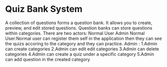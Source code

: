 # Quiz Bank System
A collection of questions forms a question bank. It allows you to create, preview, and edit stored questions. Question banks can store questions within categories. 
There are two actors:
Normal User
Admin
Normal User:Normal user can register them self in the application then they can see the quizs accoring to the category and they can practice.
Admin :
1.Admin can create categories
2.Admin can edit edit categories
3.Admin can delete categories
4.Admin can create a quiz under a specific category
5.Admin can add question in the created category
